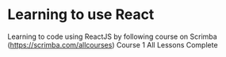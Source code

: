 # Learning to use React


Learning to code using ReactJS by following course on Scrimba (https://scrimba.com/allcourses)
Course 1 All Lessons Complete 